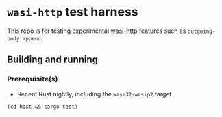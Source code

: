 # `wasi-http` test harness

This repo is for testing experimental
[wasi-http](https://github.com/WebAssembly/wasi-http) features such as
`outgoing-body.append`.

## Building and running

### Prerequisite(s)

- Recent Rust nightly, including the `wasm32-wasip2` target

```shell
(cd host && cargo test)
```
